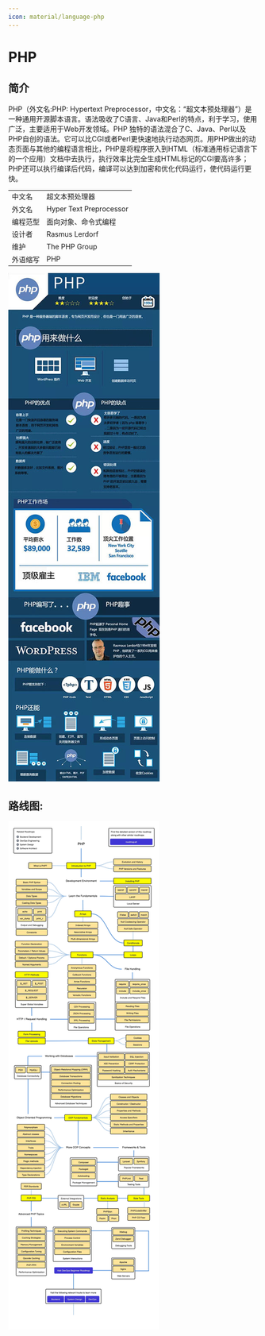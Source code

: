 ```yaml
---
icon: material/language-php
---
```


# PHP

## 简介

PHP（外文名:PHP: Hypertext Preprocessor，中文名：“超文本预处理器”）是一种通用开源脚本语言。语法吸收了C语言、Java和Perl的特点，利于学习，使用广泛，主要适用于Web开发领域。PHP 独特的语法混合了C、Java、Perl以及PHP自创的语法。它可以比CGI或者Perl更快速地执行动态网页。用PHP做出的动态页面与其他的编程语言相比，PHP是将程序嵌入到HTML（标准通用标记语言下的一个应用）文档中去执行，执行效率比完全生成HTML标记的CGI要高许多；PHP还可以执行编译后代码，编译可以达到加密和优化代码运行，使代码运行更快。

|||
|-|-|
|中文名|超文本预处理器|
|外文名|Hyper Text Preprocessor|
|编程范型|面向对象、命令式编程|
|设计者|Rasmus Lerdorf|
|维护|The PHP Group|
|外语缩写|PHP|

![](../img/Language_phpInfo.jpg)

## 路线图:
![](../img/PHPRoadmap.jpg)